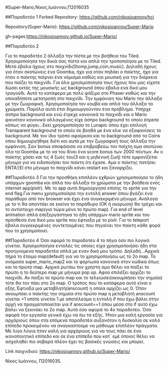 #Super-Mario,Νίκος,Ιωάννου,Π2016035

##Παραδοτέο 1 Forked Repository: https://github.com/nikosioannoy/hci

Repository(Super-Mario): https://github.com/nikosioannoy/Super-Mario

gh-pages:https://nikosioannoy.github.io/Super-Mario/

##Παραδοτέο 2

Για το παραδοτέο 2 άλλαξα την πίστα με την βοήθεια του Tiled. Χρησιμοποίησα την δικιά σας πίστα και απλά την τροποποίησα με το Tiled.
Μετά έβαλα ήχους στο παιχνίδι(Stomp,jump,coin,music). Δηλαδή ήχους για όταν σκοτώνεις ένα Goomba, ήχο για οταν πηδάει ο παίκτης, ήχο για όταν ο παίκτης παίρνει ένα νόμισμα καθώς και μουσική για την διάρκεια που παίζει το παιχνίδι. Για όλα χρησιμοποίησα τους ήχους που μας είχατε δώσει εκτός της μουσικής ως background όπου έβαλα ενα δικό μου τραγούδι. Αυτό το κατάφερα με πολύ ψάξιμο στο Phaser καθώς και την οποιαδήποτε μετατροπή στο παιχνίδι. Την εμφάνιση του Mario την άλλαξα με την ζωγραφική. Χρησιμοποίησα τον κουβά και απλά του άλλαξα τα χρώματα. Παρόλα αυτά έτσι δημιουργούνταν ένα πρόβλημα. Υπήρχε άσπρο background και ενώ έτρεχε κανονικά το παιχνίδι και ο Mario φαινόταν κανονικά αλλαγμένος είχε άσπρο background το οποίο έπρεπε κάπως να φύγει...Εκεί χρησιμοποίησα το Lunapic όπου έχει επιλογή Transparent background το οποίο σε βοηθά με ένα κλικ να εξαφανίσεις το background. Με τον ίδιο τρόπο αφαίρεσα και το background από τα Coins οπου δημιουργήθηκε διότι και αυτά με την ζωγραφική τους άλλαξα την εμφάνιση.
Σαν bonus αποφάσισα να επιβραβεύω τον παίχτη αμα σκοτώνει όλα τα Goomba με το να του δίνει ένα score bonus των 2000 πόντων.
Αν ο παίκτης χάσει και τις 4 ζωές του(3 και η μηδενική ζωή) τότε εμφανίζεται μήνυμα για να ειδοποιήσει τον παίκτη ότι έχασε. Αμα ο παίκτης πατήσει ΕΝΤΑΞΕΙ στο μήνυμα το παιχνίδι κάνει restart και ξαναρχίζει.

##Παραδοτέο 3
Για την προσθήκη επιπλέον εχθρών χρησιμοποίησα το ήδη υπάρχων goomba και απλά του άλλαξα τα χρώματα με την βοήθεια ενός internet app(pixlr). Με το app αυτό δημιούργησα επίσης το sprite για την end flag.Για menu χρησιμοποίησα την εντολή answer όπου βγάζει ένα παράθυρο από τον browser και έχει ένα συγκεκριμένο μήνυμα. Ανάλογα με το τι θα απαντάει σε εκείνο το παράθυρο (ΟΚ ή ακύρωση) θα τρέχει και το αντίστοιχο map(για τώρα μόνο το πρώτο map). Για end of level animation απλά επεξεργάστηκα το ήδη υπάρχων mario sprite και του πρόσθεσα ένα δικό μου sprite που έφτιαξα με το pixlr. Για το teleport έβαλα συγκεκριμένες συντεταγμένες που πηγαίνει τον παίκτη κάθε φορά που το χρησιμοποιεί.

##Παραδοτέο 4
Όσο αφορά το παραδοτέο 4 το πήγα όσο πιο λογικά γίνεται. Χρησιμοποίησα εντολές τις οποίες είχα χρησιμοποιήσει ήδη στα προηγούμενα παραδοτέα απλά με εναν δικό μου τρόπο. Δηλαδή...Αρχικά πήρα το έτοιμο map(default) για να το χρησιμοποιήσω ως το 2ο map. Το ονόμασα super_mario_map2 και το φόρτωσα κανονικά στον κώδικα όπως και το πρώτο map. Αρχικά ρωτάω τον χρήστη αμα θέλει να παίξει το πρώτο η το δεύτερο map με μήνυμα pop up. Αφού επιλέξει αρχίζει το παιχνίδι. Αν παίξει το πρώτο map και το τελειώσει(ακουμπήσει την σημαία) τότε θα τον πάει στο 2ο map. Ο τρόπος που το κατάφερα αυτό είναι ο εξής.Έφτιαξα μια μεταβλητή(anscount) η οποία αρχίζει ως 0. Όταν ακουμπάει ο παίκτης την σημαία στο πρώτο map η μεταβλητή anscount γίνεται +1 οπότε γίνεται 1 με αποτέλεσμα η εντολή if που έχω βάλει στην αρχή να πραγματοποιείται για if anscount==1 όπου μέσα στο if αυτό έχω βάλει να ξεκινάει το 2ο map.
Αυτά όσο αφορά το 4ο παραδοτέο. Όσο αφορά την εργασία γενικά έχω να πω τα εξής. Ήταν μια καλή εργασία για αρχάριους όπου στα επόμενα παραδοτέα αυξανόταν η δυσκολία σε καλό επίπεδο προκειμένου να αναγκαστούμε να μάθουμε επιπλέον πράγματα. Με λίγα λόγια ήταν καλή για αρχάριους για να τους πάει σε ένα ικανοποιητικό επίπεδο και σε ένα επίπεδο που κατ` εμέ όποιος θέλει να ασχοληθεί πιο σοβαρά πλέον έχει τις βασικές γνώσεις και μπορεί.
 
Link παιχνιδιού: https://nikosioannoy.github.io/Super-Mario/


Νίκος Ιωάννου, Π2016035.





